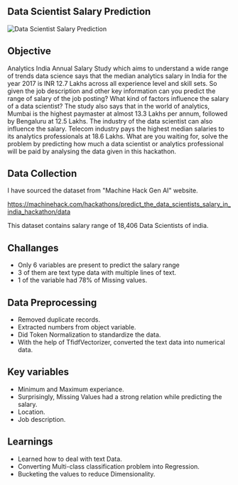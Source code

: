 ## Data Scientist Salary Prediction

![Data Scientist Salary Prediction](https://github.com/user-attachments/assets/5eeaafd3-ad50-4908-8262-477f7281e74c)

## Objective

Analytics India Annual Salary Study which aims to understand a wide range of trends data science says that the median analytics salary in India for the year 2017 is INR 12.7 Lakhs across all experience level and skill sets. So given the job description and other key information can you predict the range of salary of the job posting? What kind of factors influence the salary of a data scientist? The study also says that in the world of analytics, Mumbai is the highest paymaster at almost 13.3 Lakhs per annum, followed by Bengaluru at 12.5 Lakhs. The industry of the data scientist can also influence the salary. Telecom industry pays the highest median salaries to its analytics professionals at 18.6 Lakhs. What are you waiting for, solve the problem by predicting how much a data scientist or analytics professional will be paid by analysing the data given in this hackathon.

## Data Collection

I have sourced the dataset from "Machine Hack Gen AI" website.

https://machinehack.com/hackathons/predict_the_data_scientists_salary_in_india_hackathon/data

This dataset contains salary range of 18,406 Data Scientists of india.

## Challanges

- Only 6 variables are present to predict the salary range
- 3 of them are text type data with multiple lines of text.
- 1 of the variable had 78% of Missing values.

## Data Preprocessing

- Removed duplicate records.
- Extracted numbers from object variable.
- Did Token Normalization to standardize the data.
- With the help of TfidfVectorizer, converted the text data into numerical data.

## Key variables

- Minimum and Maximum experiance.
- Surprisingly, Missing Values had a strong relation while predicting the salary.
- Location.
- Job description.

## Learnings

- Learned how to deal with text Data.
- Converting Multi-class classification problem into Regression.
- Bucketing the values to reduce Dimensionality.
